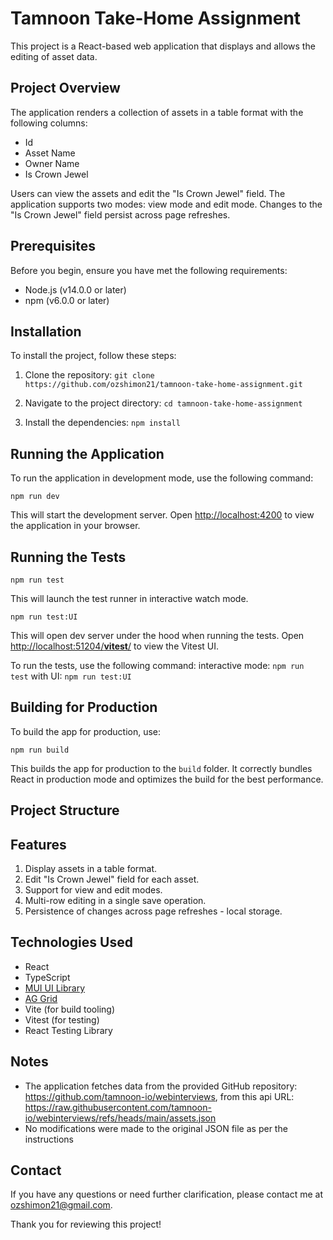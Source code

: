 # Tamnoon Take-Home Assignment

This project is a React-based web application that displays and allows the editing of asset data.

## Project Overview

The application renders a collection of assets in a table format with the following columns:

- Id
- Asset Name
- Owner Name
- Is Crown Jewel

Users can view the assets and edit the "Is Crown Jewel" field. The application supports two modes: view mode and edit mode. Changes to the "Is Crown Jewel" field persist across page refreshes.

## Prerequisites

Before you begin, ensure you have met the following requirements:

- Node.js (v14.0.0 or later)
- npm (v6.0.0 or later)

## Installation

To install the project, follow these steps:

1. Clone the repository:
   `git clone https://github.com/ozshimon21/tamnoon-take-home-assignment.git`

2. Navigate to the project directory:
   `cd tamnoon-take-home-assignment`

3. Install the dependencies:
   `npm install`

## Running the Application

To run the application in development mode, use the following command:

`npm run dev`

This will start the development server. Open [http://localhost:4200](http://localhost:4200) to view the application in your browser.

## Running the Tests

`npm run test`

This will launch the test runner in interactive watch mode.

`npm run test:UI`

This will open dev server under the hood when running the tests. Open [http://localhost:51204/**vitest**/](http://localhost:51204/__vitest__/) to view the Vitest UI.

To run the tests, use the following command:
interactive mode: `npm run test`
with UI: `npm run test:UI`

## Building for Production

To build the app for production, use:

`npm run build`

This builds the app for production to the `build` folder. It correctly bundles React in production mode and optimizes the build for the best performance.

## Project Structure

## Features

1. Display assets in a table format.
2. Edit "Is Crown Jewel" field for each asset.
3. Support for view and edit modes.
4. Multi-row editing in a single save operation.
5. Persistence of changes across page refreshes - local storage.

## Technologies Used

- React
- TypeScript
- [MUI UI Library](https://mui.com/)
- [AG Grid](https://www.ag-grid.com/react-data-grid/getting-started/)
- Vite (for build tooling)
- Vitest (for testing)
- React Testing Library

## Notes

- The application fetches data from the provided GitHub repository: https://github.com/tamnoon-io/webinterviews, from this api URL: https://raw.githubusercontent.com/tamnoon-io/webinterviews/refs/heads/main/assets.json
- No modifications were made to the original JSON file as per the instructions

## Contact

If you have any questions or need further clarification, please contact me at [ozshimon21@gmail.com](ozshimon21@gmail.com).

Thank you for reviewing this project!
